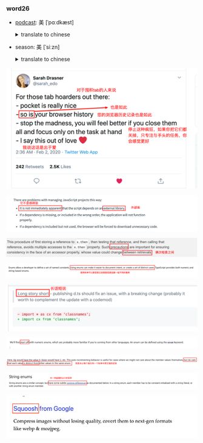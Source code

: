 ### word26
* [podcast](http://www.youdao.com/w/eng/podcast/#keyfrom=dict2.index): 美 [ˈpɑːdkæst]
  <details>
    <summary>translate to chinese</summary>

    n. 博客
  </details>
* season: 美 [ˈsiːzn] 
  <details>
    <summary>translate to chinese</summary>

    n. 时期；季节；**赛季**；  
    vt. 给...调味；使适应；  
    vi. 变得成熟；变干燥  
    * [kick off](http://www.youdao.com/w/eng/kick%20off/#keyfrom=dict2.index): 开始；开始干某事；开球  
    * brand-new: 崭新的；全新的
    ![](https://raw.githubusercontent.com/wangkaiwd/drawing-bed/master/20200521100024.png)
    kicking off a brand-new season of the podcast: 开启全新一季的播客
  </details>

![](https://raw.githubusercontent.com/wangkaiwd/drawing-bed/master/2020052311555949.png)

![](https://raw.githubusercontent.com/wangkaiwd/drawing-bed/master/20200523165937.png)

![](https://raw.githubusercontent.com/wangkaiwd/drawing-bed/master/20200524003053.png)

![](https://raw.githubusercontent.com/wangkaiwd/drawing-bed/master/20200526212108.png)

![](https://raw.githubusercontent.com/wangkaiwd/drawing-bed/master/20200526221026.png)

![](https://raw.githubusercontent.com/wangkaiwd/drawing-bed/master/20200526212339.png)

![](https://raw.githubusercontent.com/wangkaiwd/drawing-bed/master/20200526213711.png)

![](https://raw.githubusercontent.com/wangkaiwd/drawing-bed/master/20200526214148.png)

![](https://raw.githubusercontent.com/wangkaiwd/drawing-bed/master/20200527113904.png)
